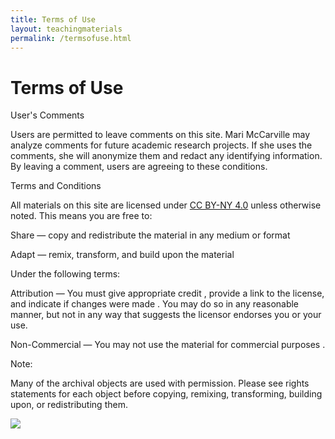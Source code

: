 ```yaml
---
title: Terms of Use
layout: teachingmaterials
permalink: /termsofuse.html
---
```

# Terms of Use 

User's Comments

Users are permitted to leave comments on this site. Mari McCarville may analyze comments for future academic research projects. If she uses the comments, she will anonymize them and redact any identifying information. By leaving a comment, users are agreeing to these conditions. 

Terms and Conditions

All materials on this site are licensed under [CC BY-NY 4.0](https://creativecommons.org/licenses/by-nc/4.0/) unless otherwise noted. This means you are free to: 

Share — copy and redistribute the material in any medium or format

Adapt — remix, transform, and build upon the material

Under the following terms:

Attribution — You must give appropriate credit , provide a link to the license, and indicate if changes were made . You may do so in any reasonable manner, but not in any way that suggests the licensor endorses you or your use.

Non-Commercial — You may not use the material for commercial purposes .

Note: 

Many of the archival objects are used with permission. Please see rights statements for each object before copying, remixing, transforming, building upon, or redistributing them. 

![](https://upload.wikimedia.org/wikipedia/commons/d/d3/Cc_by-nc_icon.svg)
